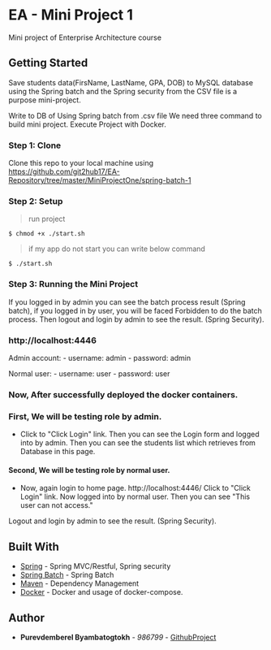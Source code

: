 
# EA - Mini Project 1

Mini project of Enterprise Architecture course 

## Getting Started

Save students data(FirsName, LastName, GPA, DOB) to MySQL database using the Spring batch and the Spring security from the CSV file is a purpose mini-project.

Write to DB of Using Spring batch from .csv file 
We need three command to build mini project. Execute Project with Docker.


### Step 1: Clone

Clone this repo to your local machine using https://github.com/git2hub17/EA-Repository/tree/master/MiniProjectOne/spring-batch-1

### Step 2: Setup

> run project
 
```
$ chmod +x ./start.sh
```

> if my app do not start you can write below command 
 
```
$ ./start.sh
```

### Step 3: Running the Mini Project
If you logged in by admin you can see the batch process result (Spring batch), if you logged in by user, you will be faced Forbidden to do the batch process. Then logout and login by admin to see the result. (Spring Security).

### http://localhost:4446
Admin account:
    - username: admin
    - password: admin

Normal user:
    - username: user
    - password: user


### Now, After successfully deployed the docker containers.

### First, We will be testing role by admin.

- Click to "Click Login" link. Then you can see the Login form and logged into by admin.
Then you can see the students list which retrieves from Database in this page.

#### Second, We will be testing role by normal user.
- Now, again login to home page. http://localhost:4446/ Click to "Click Login" link. Now logged into by normal user. Then you can see "This user can not access." 

Logout and login by admin to see the result. (Spring Security).




## Built With

* [Spring](https://spring.io/) - Spring MVC/Restful, Spring security
* [Spring Batch](https://maven.apache.org/) - Spring Batch
* [Maven](https://maven.apache.org/) - Dependency Management
* [Docker](https://hub.docker.com) - Docker and usage of docker-compose.

## Author

* **Purevdemberel Byambatogtokh** - *986799* - [GithubProject](https://github.com/git2hub17/EA-Repository/tree/master/MiniProjectOne/spring-batch-1)


